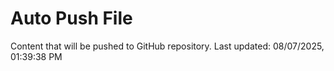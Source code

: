 # Auto Push File

Content that will be pushed to GitHub repository.
Last updated: 08/07/2025, 01:39:38 PM